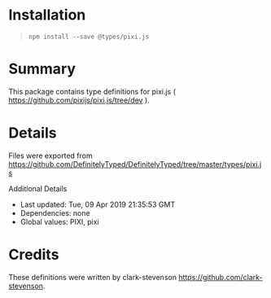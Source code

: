 # Installation
> `npm install --save @types/pixi.js`

# Summary
This package contains type definitions for pixi.js ( https://github.com/pixijs/pixi.js/tree/dev ).

# Details
Files were exported from https://github.com/DefinitelyTyped/DefinitelyTyped/tree/master/types/pixi.js

Additional Details
 * Last updated: Tue, 09 Apr 2019 21:35:53 GMT
 * Dependencies: none
 * Global values: PIXI, pixi

# Credits
These definitions were written by clark-stevenson <https://github.com/clark-stevenson>.
